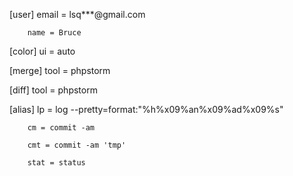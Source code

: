 [user]
        email = lsq***@gmail.com
        
        name = Bruce
        
[color]
        ui = auto

[merge]
        tool = phpstorm

[diff]
        tool = phpstorm

[alias]
        lp = log --pretty=format:"%h%x09%an%x09%ad%x09%s"
        
        cm = commit -am
        
        cmt = commit -am 'tmp'
        
        stat = status

